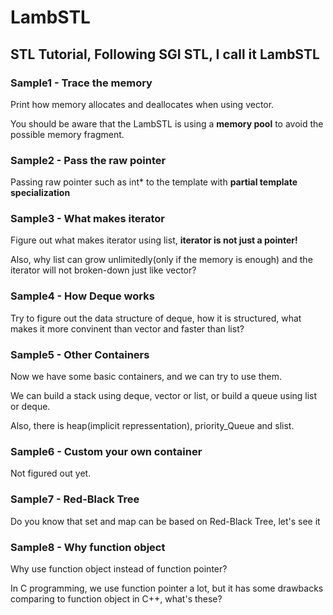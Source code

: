 # LambSTL
## STL Tutorial, Following SGI STL, I call it LambSTL

### **Sample1 - Trace the memory**

Print how memory allocates and deallocates when using vector.

You should be aware that the LambSTL is using a **memory pool** to avoid the possible memory fragment.

### **Sample2 - Pass the raw pointer**

Passing raw pointer such as int* to the template with **partial template specialization**

### **Sample3 - What makes iterator**

Figure out what makes iterator using list, **iterator is not just a pointer!**

Also, why list can grow unlimitedly(only if the memory is enough) and the iterator will not broken-down just like vector?

### **Sample4 - How Deque works**

Try to figure out the data structure of deque, how it is structured, what makes it more convinent than vector and faster than list? 

### **Sample5 - Other Containers**

Now we have some basic containers, and we can try to use them.

We can build a stack using deque, vector or list, or build a queue using list or deque.

Also, there is heap(implicit repressentation), priority_Queue and slist.

### **Sample6 - Custom your own container**

Not figured out yet.

### **Sample7 - Red-Black Tree**

Do you know that set and map can be based on Red-Black Tree, let's see it

### **Sample8 - Why function object**

Why use function object instead of function pointer? 

In C programming, we use function pointer a lot, but it has some drawbacks comparing to function object in C++, what's these?
